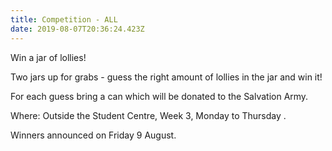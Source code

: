 ```yaml
---
title: Competition - ALL
date: 2019-08-07T20:36:24.423Z
---
```

Win a jar of lollies! 

Two jars up for grabs - guess the right amount of lollies in the jar and win it!

For each guess bring a can which will be donated to the Salvation Army.

Where: Outside the Student Centre, Week 3, Monday to Thursday.

Winners announced on Friday 9 August.
